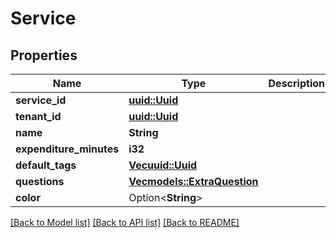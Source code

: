 # Service

## Properties

Name | Type | Description | Notes
------------ | ------------- | ------------- | -------------
**service_id** | [**uuid::Uuid**](uuid::Uuid.md) |  | 
**tenant_id** | [**uuid::Uuid**](uuid::Uuid.md) |  | 
**name** | **String** |  | 
**expenditure_minutes** | **i32** |  | 
**default_tags** | [**Vec<uuid::Uuid>**](uuid::Uuid.md) |  | 
**questions** | [**Vec<models::ExtraQuestion>**](ExtraQuestion.md) |  | 
**color** | Option<**String**> |  | [optional]

[[Back to Model list]](../README.md#documentation-for-models) [[Back to API list]](../README.md#documentation-for-api-endpoints) [[Back to README]](../README.md)


